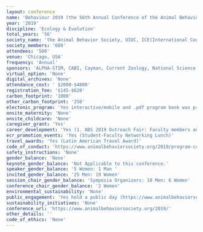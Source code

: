 ```yaml
---
layout: conference 
name: 'Behaviour 2019 (the 56th Annual Conference of the Animal Behavior Society and the 36th International Ethological Conference)'
year: '2019'
discipline: 'Ecology & Evolution'
total_years: '56'
society_name: 'the Animal Behavior Society, UIUC, ICE(International Council of Ethologists)'
society_members: '600'
attendees: '500'
venue: 'Chicago, USA'
frequency: 'Annual'
sponsors: 'ALPHA-STIM, CABI, Cayman, Current Zoology, National Science Foundation, Loopbio, The Royal Society Publishing, Cambridge University Press, Oxford University Press, ZANTIKZ, University of Chicago Press'
virtual_option: 'None'
digital_archives: 'None'
attendance_cost: ' $2000-$4000'
registration_fee: '$145-$620'
carbon_footprint: '1000'
other_carbon_footprint: '250'
electonic_program: 'Yes interactive/mobile and .pdf program book was provided online.'
onsite_maternity: 'None'
onsite_childcare: 'None'
caregiver_grant: 'Yes'
career_development: 'Yes (1. ABS 2019 Outreach Fair: Faculty members and graduate students representing over a dozen animal behavior research laboratories from across the US, Canada, South America and Australia will offer multiple activities highlighting current research questions, as well as the tools and techniques used in field research.  Using interactive displays, activities, and live animals, learn more about how insects, frogs, fish and mammals help scientists to learn more about how our brains, bodies, and world works. Listen to insects walk, get up close and personal with reptiles, make your own cricket song, blow dart a ‘baboon,’ radio-track a mouse, and hear popular songs through the ‘ears’ of other animals. Activities will be available for children of all ages!   2. Developing A Concept Inventory To Evaluate Student Learning In Undergraduate Animal Behavior Courses. 3. Diversity Workshop  4. NSF Workshop: NSF Directorate for Biological Sciences News and Updates,  NSF Beginning Investigators: Tips for Crafting a Competitive Proposal  5. 3-Minute Thesis Competition)'
ecr_promotion_events: 'Yes (Student-Faculty Networking Lunch)'
travel_awards: 'Yes (Latin American Travel Award)'
code_of_conduct: 'https://www.animalbehaviorsociety.org/2019/program-code.php'
safety_instructions: 'None'
gender_balance: 'None'
keynote_gender_balance: 'Not Applicable to this conference.'
speaker_gender_balance: '5 Women: 1 Man '
invited_gender_balance: '25 Men: 19 Women'
session_chair_gender_balance: 'Symposia Organizers: 10 Men: 6 Women'
conference_chair_gender_balance: '2 Women'
environmental_sustainability: 'None'
public_engagement: 'Yes hold a public day (https://www.animalbehaviorsociety.org/2019/program-public.php)'
sustainability_initiatives: 'None'
conference_url: 'https://www.animalbehaviorsociety.org/2019/'
other_details: ''
code_of_ethics: 'None'
---
```

